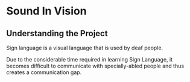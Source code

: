 # Sound In Vision

## Understanding the Project
Sign language is a visual language that is used by deaf people.

Due to the considerable time required in learning Sign Language, it becomes difficult to communicate with specially-abled people and thus creates a communication gap.

